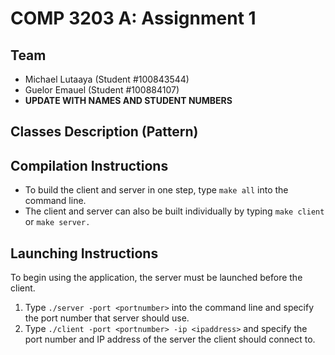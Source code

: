 # COMP 3203 A: Assignment 1
## Team
- Michael Lutaaya (Student #100843544)
- Guelor  Emauel  (Student #100884107)
- **UPDATE WITH NAMES AND STUDENT NUMBERS**

## Classes Description (Pattern)

## Compilation Instructions
- To build the client and server in one step, type `make all` into the command line.
- The client and server can also be built individually by typing `make client` or `make server.`

## Launching Instructions
To begin using the application, the server must be launched before the client.

1. Type `./server -port <portnumber>` into the command line and specify the port number that server should use.
2. Type `./client -port <portnumber> -ip <ipaddress>` and specify the port number and IP address of the server the client should connect to.
